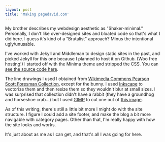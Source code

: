 ```yaml
---
layout: post
title: 'Making pagedavid.com'
---
```


My brother describes my webdesign aesthetic as "Shaker-minimal." Personally, I don't like over-designed sites and bloated code so that's what I did here. I guess it's kind of a "Brutalist" approach? Minus the intentional ugly/unusable.

I've worked with Jekyll and Middleman to design static sites in the past, and picked Jekyll for this one because I planned to host it on Github. (Woo free hosting!) I started off with the Minima theme and stripped the CSS. You can [see the source code here](https://github.com/pagedavid/pagedavid.github.io).

The line drawings I used I obtained from [Wikimedia Commons Pearson Scott Foresman Collection](https://commons.wikimedia.org/w/index.php?title=Category:Pearson_Scott_Foresman_publisher), except for the bunny. I used [Inkscape](https://inkscape.org/) to vectorize them and then resize them so they wouldn't blur at small sizes. I was surprised that collection didn't have a rabbit (they have a groundhog and horseshoe crab...) but I used [GIMP](https://www.gimp.org/) to cut one out of [this image](https://commons.wikimedia.org/wiki/File:Animals_competitors;_profit_and_loss_from_the_wild_four-footed_tenants_of_the_farm_(1911)_(18010401688).jpg).

As of this writing, there's still a little bit more I might do with the site structure. I figure I could add a site footer, and make the blog a bit more navigable with category pages. Other than that, I'm really happy with how the site looks and works. 

It's just about as me as I can get, and that's all I was going for here.